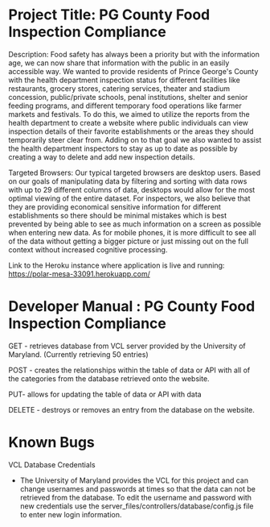 # Project Title: PG County Food Inspection Compliance
Description: Food safety has always been a priority but with the information age, we can now share that information with the public in an easily accessible way. We wanted to provide residents of Prince George's County with the health department inspection status for different facilities like restaurants, grocery stores, catering services, theater and stadium concession, public/private schools, penal institutions, shelter and senior feeding programs, and different temporary food operations like farmer markets and festivals. To do this, we aimed to utilize the reports from the health department to create a website where public individuals can view inspection details of their favorite establishments or the areas they should temporarily steer clear from. Adding on to that goal we also wanted to assist the health department inspectors to stay as up to date as possible by creating a way to delete and add new inspection details.     

Targeted Browsers: Our typical targeted browsers are desktop users. Based on our goals of manipulating data by filtering and sorting with data rows with up to 29 different columns of data, desktops would allow for the most optimal viewing of the entire dataset. For inspectors, we also believe that they are providing economical sensitive information for different establishments so there should be minimal mistakes which is best prevented by being able to see as much information on a screen as possible when entering new data. As for mobile phones, it is more difficult to see all of the data without getting a bigger picture or just missing out on the full context without increased cognitive processing.

Link to the Heroku instance where application is live and running:
    https://polar-mesa-33091.herokuapp.com/


# Developer Manual : PG County Food Inspection Compliance

GET - retrieves database from VCL server provided by the University of Maryland. (Currently retrieving 50 entries) 

POST - creates the relationships within the table of data or API with all of the categories from the database retrieved onto the website. 

PUT- allows for updating the table of data or API with data 

DELETE - destroys or removes an entry from the database on the website. 

# Known Bugs 

VCL Database Credentials
- The University of Maryland provides the VCL for this project and can change usernames and passwords at times so that the data can not be retrieved from the database. To edit the username and password with new credentials use the server_files/controllers/database/config.js file to enter new login information. 